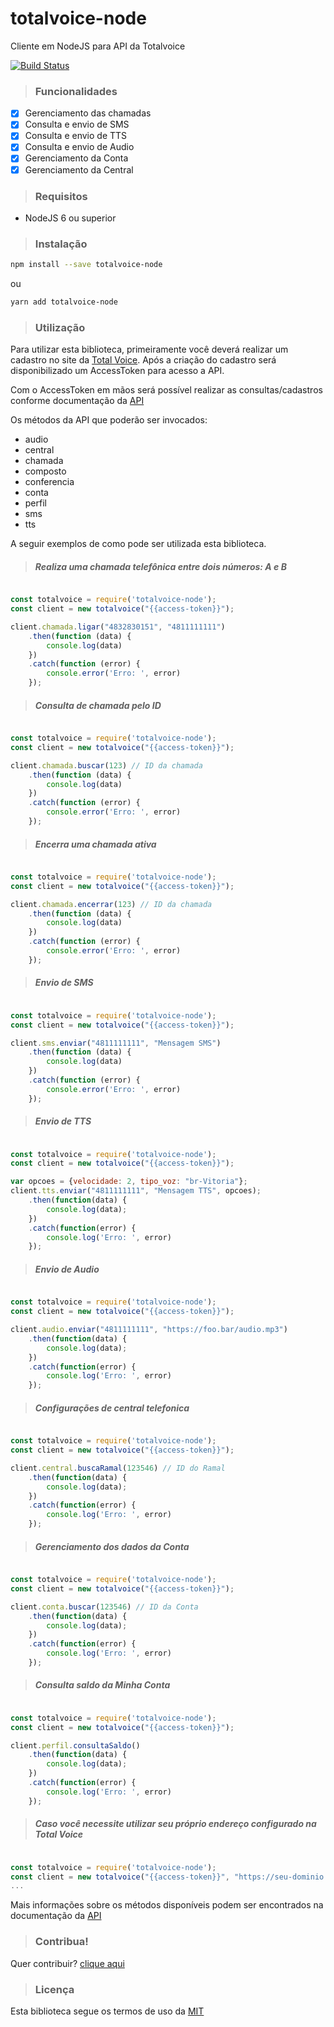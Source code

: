 # totalvoice-node
Cliente em NodeJS para API da Totalvoice

[![Build Status](https://travis-ci.org/totalvoice/totalvoice-node.svg?branch=master)](http://travis-ci.org/#!/totalvoice/totalvoice-node)

> ### Funcionalidades

- [X] Gerenciamento das chamadas
- [X] Consulta e envio de SMS
- [X] Consulta e envio de TTS
- [X] Consulta e envio de Audio
- [X] Gerenciamento da Conta
- [X] Gerenciamento da Central

> ### Requisitos

- NodeJS 6 ou superior

> ### Instalação

```bash
npm install --save totalvoice-node
```

ou

```bash
yarn add totalvoice-node
```

> ### Utilização

Para utilizar esta biblioteca, primeiramente você deverá realizar um cadastro no site da [Total Voice](http://www.totalvoice.com.br).
Após a criação do cadastro será disponibilizado um AccessToken para acesso a API.

Com o AccessToken em mãos será possível realizar as consultas/cadastros conforme documentação da [API](https://api.totalvoice.com.br/doc/#/)

Os métodos da API que poderão ser invocados:
- audio
- central
- chamada
- composto
- conferencia
- conta
- perfil
- sms
- tts

A seguir exemplos de como pode ser utilizada esta biblioteca.

> ##### Realiza uma chamada telefônica entre dois números: A e B

```javascript

const totalvoice = require('totalvoice-node');
const client = new totalvoice("{{access-token}}");

client.chamada.ligar("4832830151", "4811111111")
    .then(function (data) {
        console.log(data)
    })
    .catch(function (error) {
        console.error('Erro: ', error)
    });

```

> ##### Consulta de chamada pelo ID

```javascript

const totalvoice = require('totalvoice-node');
const client = new totalvoice("{{access-token}}");

client.chamada.buscar(123) // ID da chamada
    .then(function (data) {
        console.log(data)
    })
    .catch(function (error) {
        console.error('Erro: ', error)
    });

```


> ##### Encerra uma chamada ativa

```javascript

const totalvoice = require('totalvoice-node');
const client = new totalvoice("{{access-token}}");

client.chamada.encerrar(123) // ID da chamada
    .then(function (data) {
        console.log(data)
    })
    .catch(function (error) {
        console.error('Erro: ', error)
    });

```

> ##### Envio de SMS

```javascript

const totalvoice = require('totalvoice-node');
const client = new totalvoice("{{access-token}}");

client.sms.enviar("4811111111", "Mensagem SMS")
    .then(function (data) {
        console.log(data)
    })
    .catch(function (error) {
        console.error('Erro: ', error)
    });

```

> ##### Envio de TTS

```javascript

const totalvoice = require('totalvoice-node');
const client = new totalvoice("{{access-token}}");

var opcoes = {velocidade: 2, tipo_voz: "br-Vitoria"};
client.tts.enviar("4811111111", "Mensagem TTS", opcoes);
    .then(function(data) {
        console.log(data);
    })
    .catch(function(error) {
        console.log('Erro: ', error)
    });

```

> ##### Envio de Audio

```javascript

const totalvoice = require('totalvoice-node');
const client = new totalvoice("{{access-token}}");

client.audio.enviar("4811111111", "https://foo.bar/audio.mp3")
    .then(function(data) {
        console.log(data);
    })
    .catch(function(error) {
        console.log('Erro: ', error)
    });

```

> ##### Configurações de central telefonica

```javascript

const totalvoice = require('totalvoice-node');
const client = new totalvoice("{{access-token}}");

client.central.buscaRamal(123546) // ID do Ramal
    .then(function(data) {
        console.log(data);
    })
    .catch(function(error) {
        console.log('Erro: ', error)
    });

```

> ##### Gerenciamento dos dados da Conta

```javascript

const totalvoice = require('totalvoice-node');
const client = new totalvoice("{{access-token}}");

client.conta.buscar(123546) // ID da Conta
    .then(function(data) {
        console.log(data);
    })
    .catch(function(error) {
        console.log('Erro: ', error)
    });

```

> ##### Consulta saldo da Minha Conta

```javascript

const totalvoice = require('totalvoice-node');
const client = new totalvoice("{{access-token}}");

client.perfil.consultaSaldo()
    .then(function(data) {
        console.log(data);
    })
    .catch(function(error) {
        console.log('Erro: ', error)
    });

```

> ##### Caso você necessite utilizar seu próprio endereço configurado na Total Voice

```javascript

const totalvoice = require('totalvoice-node');
const client = new totalvoice("{{access-token}}", "https://seu-dominio.com.br");
...

```

Mais informações sobre os métodos disponíveis podem ser encontrados na documentação da [API](https://api.totalvoice.com.br/doc/#/)

> ### Contribua!

Quer contribuir? [clique aqui](https://github.com/totalvoice/totalvoice-node/blob/master/CONTRIBUTING.md)

> ### Licença

Esta biblioteca segue os termos de uso da [MIT](https://github.com/totalvoice/totalvoice-node/blob/master/LICENSE)
